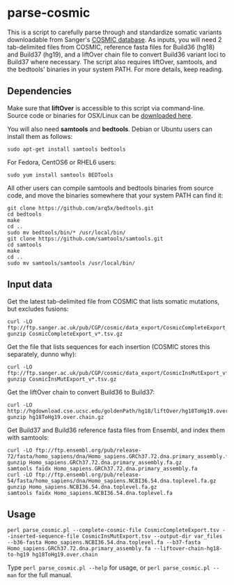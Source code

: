 parse-cosmic
============

This is a script to carefully parse through and standardize somatic variants downloadable from Sanger's [COSMIC database](http://cancer.sanger.ac.uk/cancergenome/projects/cosmic/). As inputs, you will need 2 tab-delimited files from COSMIC, reference fasta files for Build36 (hg18) and Build37 (hg19), and a liftOver chain file to convert Build36 variant loci to Build37 where necessary. The script also requires liftOver, samtools, and the bedtools' binaries in your system PATH. For more details, keep reading.

Dependencies
------------

Make sure that **liftOver** is accessible to this script via command-line. Source code or binaries for OSX/Linux can be [downloaded here](http://hgdownload.cse.ucsc.edu/admin/exe/).

You will also need **samtools** and **bedtools**. Debian or Ubuntu users can install them as follows:

    sudo apt-get install samtools bedtools

For Fedora, CentOS6 or RHEL6 users:

    sudo yum install samtools BEDTools

All other users can compile samtools and bedtools binaries from source code, and move the binaries somewhere that your system PATH can find it:

    git clone https://github.com/arq5x/bedtools.git
    cd bedtools
    make
    cd ..
    sudo mv bedtools/bin/* /usr/local/bin/
    git clone https://github.com/samtools/samtools.git
    cd samtools
    make
    cd ..
    sudo mv samtools/samtools /usr/local/bin/

Input data
----------

Get the latest tab-delimited file from COSMIC that lists somatic mutations, but excludes fusions:

    curl -LO ftp://ftp.sanger.ac.uk/pub/CGP/cosmic/data_export/CosmicCompleteExport_v*.tsv.gz
    gunzip CosmicCompleteExport_v*.tsv.gz

Get the file that lists sequences for each insertion (COSMIC stores this separately, dunno why):

    curl -LO ftp://ftp.sanger.ac.uk/pub/CGP/cosmic/data_export/CosmicInsMutExport_v*.tsv.gz
    gunzip CosmicInsMutExport_v*.tsv.gz

Get the liftOver chain to convert Build36 to Build37:

    curl -LO http://hgdownload.cse.ucsc.edu/goldenPath/hg18/liftOver/hg18ToHg19.over.chain.gz
    gunzip hg18ToHg19.over.chain.gz

Get Build37 and Build36 reference fasta files from Ensembl, and index them with samtools:

    curl -LO ftp://ftp.ensembl.org/pub/release-72/fasta/homo_sapiens/dna/Homo_sapiens.GRCh37.72.dna.primary_assembly.fa.gz
    gunzip Homo_sapiens.GRCh37.72.dna.primary_assembly.fa.gz
    samtools faidx Homo_sapiens.GRCh37.72.dna.primary_assembly.fa
    curl -LO ftp://ftp.ensembl.org/pub/release-54/fasta/homo_sapiens/dna/Homo_sapiens.NCBI36.54.dna.toplevel.fa.gz
    gunzip Homo_sapiens.NCBI36.54.dna.toplevel.fa.gz
    samtools faidx Homo_sapiens.NCBI36.54.dna.toplevel.fa

Usage
-----

    perl parse_cosmic.pl --complete-cosmic-file CosmicCompleteExport.tsv --inserted-sequence-file CosmicInsMutExport.tsv --output-dir var_files --b36-fasta Homo_sapiens.NCBI36.54.dna.toplevel.fa --b37-fasta Homo_sapiens.GRCh37.72.dna.primary_assembly.fa --liftover-chain-hg18-to-hg19 hg18ToHg19.over.chain

Type `perl parse_cosmic.pl --help` for usage, or `perl parse_cosmic.pl --man` for the full manual.
